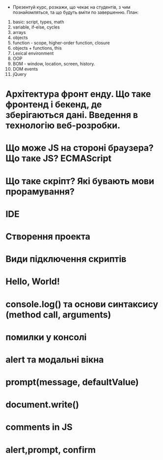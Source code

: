 - Презентуй курс, розкажи, що чекає на студентів, з чим познайомляться, та що будуть вміти по завершенню. План:
1. basic: script, types, math
2. variable, if-else, cycles
3. arrays
4. objects 
5. function - scope, higher-order function, closure 
6. objects + functions, this 
7. Lexical environment
8. OOP
9. BOM - window, location, screen, history. 
10. DOM events
11. jQuery

# Архітектура фронт енду. Що таке фронтенд і бекенд, де зберігаються дані. Введення в технологію веб-розробки.
# Що може JS на стороні браузера? Що таке JS? ECMAScript
# Що таке скріпт? Які бувають мови прорамування?
# IDE
# Створення проекта
# Види підключення скриптів
# Hello, World!
# console.log() та основи синтаксису (method call, arguments)
# помилки у консолі
# alert та модальні вікна
# prompt(message, defaultValue)
# document.write()
# comments in JS
# alert,prompt, confirm
